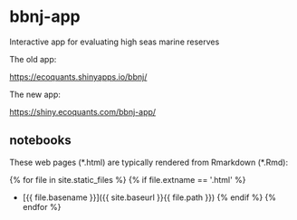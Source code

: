 # bbnj-app
Interactive app for evaluating high seas marine reserves

The old app:

https://ecoquants.shinyapps.io/bbnj/

The new app:

https://shiny.ecoquants.com/bbnj-app/

## notebooks

These web pages (\*.html) are typically rendered from Rmarkdown (\*.Rmd):

<!-- Jekyll rendering: https://marineenergy.github.io/apps/ -->
{% for file in site.static_files %}
  {% if file.extname == '.html' %}
* [{{ file.basename }}]({{ site.baseurl }}{{ file.path }})
  {% endif %}
{% endfor %}
